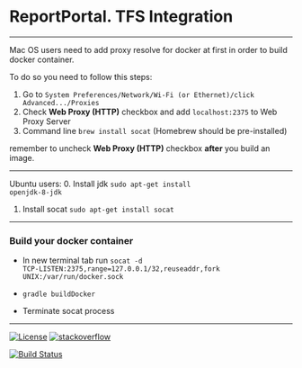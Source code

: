 # ReportPortal. TFS Integration

---
Mac OS users need to add proxy resolve for docker at first in order to build docker container.

To do so you need to follow this steps:
1. Go to <code>System Preferences/Network/Wi-Fi (or Ethernet)/click Advanced.../Proxies</code>
2. Check <b>Web Proxy (HTTP)</b> checkbox and add <code>localhost:2375</code> to Web Proxy Server
3. Command line <code>brew install socat</code> (Homebrew should be pre-installed)

remember to uncheck <b>Web Proxy (HTTP)</b> checkbox <b>after</b> you build an image.

---

Ubuntu users:
0. Install jdk <code>sudo apt-get install openjdk-8-jdk</code>
1. Install socat <code>sudo apt-get install socat</code>
---

### Build your docker container

 * In new terminal tab run <code>socat -d TCP-LISTEN:2375,range=127.0.0.1/32,reuseaddr,fork UNIX:/var/run/docker.sock</code>
 
 * <code>gradle buildDocker</code>
 
 * Terminate socat process

---

[![License](https://img.shields.io/badge/license-GPLv3-blue.svg)](http://www.gnu.org/licenses/gpl-3.0.html)
[![stackoverflow](https://img.shields.io/badge/reportportal-stackoverflow-orange.svg?style=flat)](http://stackoverflow.com/questions/tagged/reportportal)

[![Build Status](https://travis-ci.org/reportportal/service-tfs.svg?branch=master)](https://travis-ci.org/reportportal/service-tfs)

